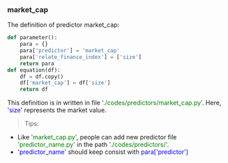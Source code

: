 ### market_cap

The definition of predictor market_cap:

```python
def parameter():
    para = {}
    para['predictor'] = 'market_cap'
    para['relate_finance_index'] = ['size']
    return para
def equation(df):
    df = df.copy()
    df['market_cap'] = df['size']
    return df
```

This definition is in written in file <font color=green>'./codes/predictors/market_cap.py'</font>.
Here, <font color=blue>'size'</font> represents the market value.


>Tips:
 * Like <font color=green>'market_cap.py'</font>, people can add new predictor file 
   <font color=green>'predictor_name.py'</font> in the path 
   <font color=green>'./codes/predictors/'</font>. 
 * <font color=blue>'predictor_name'</font> should keep consist with <font color=blue>para['predictor']</font>

